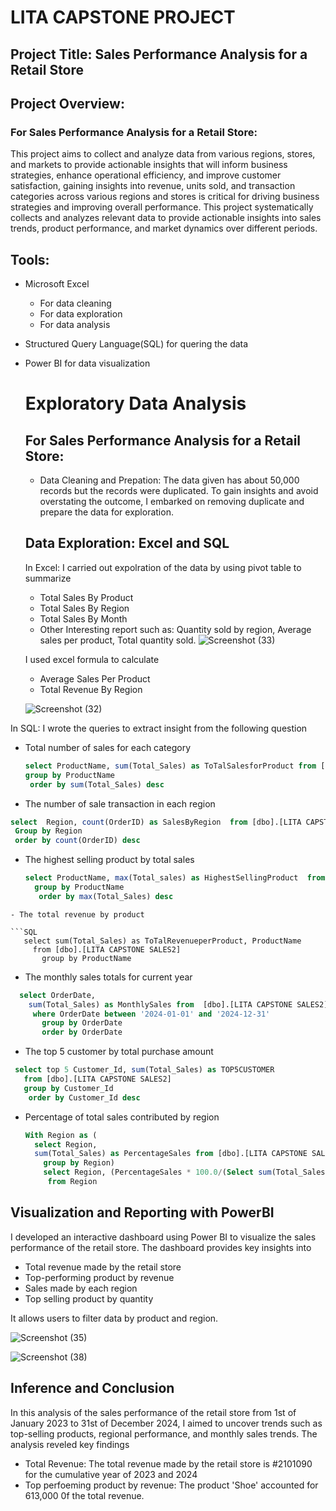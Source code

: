 # LITA CAPSTONE PROJECT

## Project Title: Sales Performance Analysis for a Retail Store
  
## Project Overview:
###  For Sales Performance Analysis for a Retail Store:
This project aims to collect and analyze data from various regions, stores, and markets to provide actionable insights that will inform business strategies, enhance operational efficiency, and improve customer satisfaction, gaining insights into revenue, units sold, and transaction categories across various regions and stores is critical for driving business strategies and improving overall performance. This project systematically collects and analyzes relevant data to provide actionable insights into sales trends, product performance, and market dynamics over different periods.

## Tools:
- Microsoft Excel
   - For data cleaning
   - For data exploration
   -  For data analysis
- Structured Query Language(SQL) for quering the data
- Power BI for data visualization
  
  # Exploratory Data Analysis
  ## For Sales Performance Analysis for a Retail Store:
  - Data Cleaning and Prepation: The data given has about 50,000 records but the records were duplicated. To gain insights and avoid overstating the outcome, I embarked on removing duplicate and prepare the data for exploration.
  ## Data Exploration: Excel and SQL
  In Excel: I carried out expolration of the data by using pivot table to summarize
   
    - Total Sales By Product
    - Total Sales By Region
    - Total Sales By Month
    -  Other Interesting report such as: Quantity sold by region, Average sales per product, Total quantity sold. 
  ![Screenshot (33)](https://github.com/user-attachments/assets/160f11de-af36-4992-8bf7-95fcae5e5e58)      

  I used excel formula to calculate 
  
   - Average Sales Per Product
   - Total Revenue By Region
   
    ![Screenshot (32)](https://github.com/user-attachments/assets/58961657-7b9b-4591-a44a-47e28e8270fe)

    
In SQL: I wrote the queries to extract insight from the  following question

- Total number of sales for each category

  ```SQL
  select ProductName, sum(Total_Sales) as ToTalSalesforProduct from [dbo].[LITA CAPSTONE SALES2]
  group by ProductName
   order by sum(Total_Sales) desc
  ```
- The number of sale transaction in each region
```SQL
select  Region, count(OrderID) as SalesByRegion  from [dbo].[LITA CAPSTONE SALES2]
 Group by Region
 order by count(OrderID) desc
```
- The highest selling product by total sales

  ```SQL
  select ProductName, max(Total_sales) as HighestSellingProduct  from [dbo].[LITA CAPSTONE SALES2]
    group by ProductName
     order by max(Total_Sales) desc
```
- The total revenue by product

```SQL
   select sum(Total_Sales) as ToTalRevenueperProduct, ProductName
     from [dbo].[LITA CAPSTONE SALES2]
       group by ProductName
```
- The monthly sales totals for current year

 ```SQL
   select OrderDate,
     sum(Total_Sales) as MonthlySales from  [dbo].[LITA CAPSTONE SALES2]
      where OrderDate between '2024-01-01' and '2024-12-31'
        group by OrderDate 
        order by OrderDate
```
- The top 5 customer by total purchase amount

 ```SQL
  select top 5 Customer_Id, sum(Total_Sales) as TOP5CUSTOMER
    from [dbo].[LITA CAPSTONE SALES2]
    group by Customer_Id
     order by Customer_Id desc
```
- Percentage of total sales contributed by region

  ```SQL
  With Region as (
    select Region,
    sum(Total_Sales) as PercentageSales from [dbo].[LITA CAPSTONE SALES2]
      group by Region)
      select Region, (PercentageSales * 100.0/(Select sum(Total_Sales) from [dbo].[LITA CAPSTONE SALES2])) as PercentageSales 
       from Region
  ```
  
## Visualization and Reporting with PowerBI

I developed an interactive dashboard using Power BI to visualize the sales performance of the retail store. The dashboard provides key insights into 
- Total revenue made by the retail store
- Top-performing product by revenue
- Sales made by each region
- Top selling product by quantity

 It allows users to filter data by product and region.
 
![Screenshot (35)](https://github.com/user-attachments/assets/8e6e26e0-a6e6-4d3a-b11b-08bc5540063f)






![Screenshot (38)](https://github.com/user-attachments/assets/cca2ba3f-6d70-4fab-b1a7-97e45ed2b98d)

 ## Inference and Conclusion
 In this analysis of the sales performance of the retail store from 1st of January  2023 to 31st of December 2024, I aimed to uncover trends such as top-selling products, regional performance, and monthly sales trends. The analysis reveled key findings 

 - Total Revenue: The total revenue made by the retail store is #2101090 for the cumulative year of 2023 and 2024
 - Top perfoeming product by revenue: The product 'Shoe' accounted for 613,000 0f the total revenue. 
 
 

 









